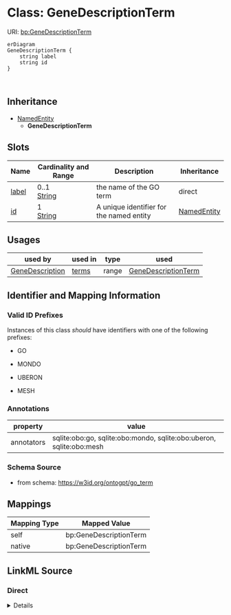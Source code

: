 

# Class: GeneDescriptionTerm



URI: [bp:GeneDescriptionTerm](http://w3id.org/ontogpt/biological-process-templateGeneDescriptionTerm)



```mermaid
erDiagram
GeneDescriptionTerm {
    string label  
    string id  
}



```




## Inheritance
* [NamedEntity](NamedEntity.md)
    * **GeneDescriptionTerm**



## Slots

| Name | Cardinality and Range | Description | Inheritance |
| ---  | --- | --- | --- |
| [label](label.md) | 0..1 <br/> [String](String.md) | the name of the GO term | direct |
| [id](id.md) | 1 <br/> [String](String.md) | A unique identifier for the named entity | [NamedEntity](NamedEntity.md) |





## Usages

| used by | used in | type | used |
| ---  | --- | --- | --- |
| [GeneDescription](GeneDescription.md) | [terms](terms.md) | range | [GeneDescriptionTerm](GeneDescriptionTerm.md) |






## Identifier and Mapping Information


### Valid ID Prefixes

Instances of this class *should* have identifiers with one of the following prefixes:

* GO

* MONDO

* UBERON

* MESH






### Annotations

| property | value |
| --- | --- |
| annotators | sqlite:obo:go, sqlite:obo:mondo, sqlite:obo:uberon, sqlite:obo:mesh |



### Schema Source


* from schema: https://w3id.org/ontogpt/go_term





## Mappings

| Mapping Type | Mapped Value |
| ---  | ---  |
| self | bp:GeneDescriptionTerm |
| native | bp:GeneDescriptionTerm |





## LinkML Source

<!-- TODO: investigate https://stackoverflow.com/questions/37606292/how-to-create-tabbed-code-blocks-in-mkdocs-or-sphinx -->

### Direct

<details>
```yaml
name: GeneDescriptionTerm
id_prefixes:
- GO
- MONDO
- UBERON
- MESH
annotations:
  annotators:
    tag: annotators
    value: sqlite:obo:go, sqlite:obo:mondo, sqlite:obo:uberon, sqlite:obo:mesh
from_schema: https://w3id.org/ontogpt/go_term
is_a: NamedEntity
attributes:
  label:
    name: label
    description: the name of the GO term
    from_schema: https://w3id.org/ontogpt/go_term
    rank: 1000
    domain_of:
    - GeneDescriptionTerm
    - NamedEntity
tree_root: true

```
</details>

### Induced

<details>
```yaml
name: GeneDescriptionTerm
id_prefixes:
- GO
- MONDO
- UBERON
- MESH
annotations:
  annotators:
    tag: annotators
    value: sqlite:obo:go, sqlite:obo:mondo, sqlite:obo:uberon, sqlite:obo:mesh
from_schema: https://w3id.org/ontogpt/go_term
is_a: NamedEntity
attributes:
  label:
    name: label
    description: the name of the GO term
    from_schema: https://w3id.org/ontogpt/go_term
    rank: 1000
    alias: label
    owner: GeneDescriptionTerm
    domain_of:
    - GeneDescriptionTerm
    - NamedEntity
    range: string
  id:
    name: id
    annotations:
      prompt.skip:
        tag: prompt.skip
        value: 'true'
    description: A unique identifier for the named entity
    comments:
    - this is populated during the grounding and normalization step
    from_schema: https://w3id.org/ontogpt/go_term
    rank: 1000
    identifier: true
    alias: id
    owner: GeneDescriptionTerm
    domain_of:
    - NamedEntity
    - Publication
    range: string
    required: true
tree_root: true

```
</details>